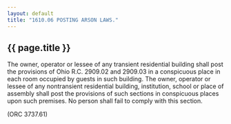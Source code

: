 ```yaml
---
layout: default 
title: "1610.06 POSTING ARSON LAWS."
---
```


{{ page.title }}
----------------

The owner, operator or lessee of any transient residential building
shall post the provisions of Ohio R.C. 2909.02 and 2909.03 in a
conspicuous place in each room occupied by guests in such building. The
owner, operator or lessee of any nontransient residential building,
institution, school or place of assembly shall post the provisions of
such sections in conspicuous places upon such premises. No person shall
fail to comply with this section.

(ORC 3737.61)
